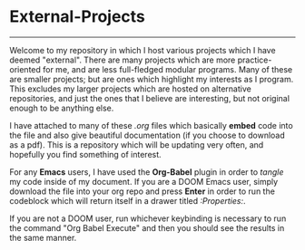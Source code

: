 # External-Projects
---
Welcome to my repository in which I host various projects which I have deemed "external". There are many projects which are more practice-oriented for me, and are less full-fledged modular programs. Many of these are smaller projects; but are ones which highlight my interests as I program. This excludes my larger projects which are hosted on alternative repositories, and just the ones that I believe are interesting, but not original enough to be anything else. 

I have attached to many of these *.org* files which basically **embed** code into the file and also give beautiful documentation (if you choose to download as a pdf). This is a repository which will be updating very often, and hopefully you find something of interest. 

For any **Emacs** users, I have used the **Org-Babel** plugin in order to *tangle* my code inside of my document. If you are a DOOM Emacs user, simply download the file into your org repo and press **Enter** in order to run the codeblock which will return itself in a drawer titled *:Properties:*. 

If you are not a DOOM user, run whichever keybinding is necessary to run the command "Org Babel Execute" and then you should see the results in the same manner. 

